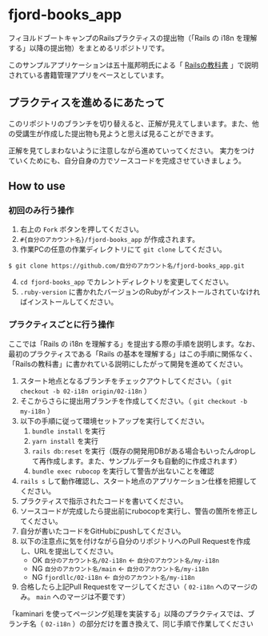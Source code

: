 # fjord-books_app

フィヨルドブートキャンプのRailsプラクティスの提出物（「Rails の i18n を理解する」以降の提出物）をまとめるリポジトリです。

このサンプルアプリケーションは五十嵐邦明氏による「 [Railsの教科書](http://igarashikuniaki.net/rails_textbook/) 」で説明されている書籍管理アプリをベースとしています。

## プラクティスを進めるにあたって

このリポジトリのブランチを切り替えると、正解が見えてしまいます。また、他の受講生が作成した提出物も見ようと思えば見ることができます。

正解を見てしまわないように注意しながら進めていってください。 実力をつけていくためにも、自分自身の力でソースコードを完成させていきましょう。

## How to use

### 初回のみ行う操作

1. 右上の `Fork` ボタンを押してください。
2. `#{自分のアカウント名}/fjord-books_app` が作成されます。
3. 作業PCの任意の作業ディレクトリにて `git clone` してください。

```
$ git clone https://github.com/自分のアカウント名/fjord-books_app.git
```

4. `cd fjord-books_app` でカレントディレクトリを変更してください。
5. `.ruby-version` に書かれたバージョンのRubyがインストールされていなければインストールしてください。

### プラクティスごとに行う操作

ここでは「Rails の i18n を理解する」を提出する際の手順を説明します。なお、最初のプラクティスである「Rails の基本を理解する」はこの手順に関係なく、「Railsの教科書」に書かれている説明にしたがって開発を進めてください。

1. スタート地点となるブランチをチェックアウトしてください。（ `git checkout -b 02-i18n origin/02-i18n` ）
2. そこからさらに提出用ブランチを作成してください。（ `git checkout -b my-i18n` ）
3. 以下の手順に従って環境セットアップを実行してください。
    1. `bundle install` を実行
    2. `yarn install` を実行
    3. `rails db:reset` を実行（既存の開発用DBがある場合もいったんdropして再作成します。また、サンプルデータも自動的に作成されます）
    4. `bundle exec rubocop` を実行して警告が出ないことを確認
4. `rails s` して動作確認し、スタート地点のアプリケーション仕様を把握してください。
5. プラクティスで指示されたコードを書いてください。
6. ソースコードが完成したら提出前にrubocopを実行し、警告の箇所を修正してください。
7. 自分が書いたコードをGitHubにpushしてください。
8. 以下の注意点に気を付けながら自分のリポジトリへのPull Requestを作成し、URLを提出してください。
    - OK `自分のアカウント名/02-i18n` ← `自分のアカウント名/my-i18n`
    - NG `自分のアカウント名/main` ← `自分のアカウント名/my-i18n`
    - NG `fjordllc/02-i18n` ← `自分のアカウント名/my-i18n`
9. 合格したら上記Pull Requestをマージしてください（ `02-i18n` へのマージのみ。 `main` へのマージは不要です）

「kaminari を使ってページング処理を実装する」以降のプラクティスでは、ブランチ名（ `02-i18n` ）の部分だけを置き換えて、同じ手順で作業してください

